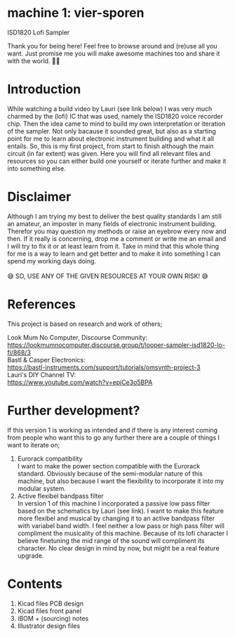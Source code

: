 # machine 1: vier-sporen
ISD1820 Lofi Sampler


Thank you for being here! Feel free to browse around and (re)use all you want. Just promise me you will make awesome machines too and share it with the world. ✌🏼

# Introduction
While watching a build video by Lauri (see link below) I was very much charmed by the (lofi) IC that was used, namely the ISD1820 voice recorder chip. Then the idea came to mind to build my own interpretation or iteration of the sampler. Not only bacause it sounded great, but also as a starting point for me to learn about electronic instrument building and what it all entails. So, this is my first project, from start to finish although the main circuit (in far extent) was given. Here you will find all relevant files and resources so you can either build one yourself or iterate further and make it into something else.

# Disclaimer

Although I am trying my best to deliver the best quality standards I am still an amateur, an imposter in many fields of electronic instrument building. Therefor you may question my methods or raise an eyebrow every now and then. If it really is concerning, drop me a comment or write me an email and I will try to fix it or at least learn from it. Take in mind that this whole thing for me is a way to learn and get better and to make it into something I can spend my working days doing.
<br><br>
😅 SO, USE ANY OF THE GIVEN RESOURCES AT YOUR OWN RISK! 😅

# References
This project is based on research and work of others;

Look Mum No Computer, Discourse Community: <br>
https://lookmumnocomputer.discourse.group/t/looper-sampler-isd1820-lo-fi/868/3 <br>
Bastl & Casper Electronics:<br> 
https://bastl-instruments.com/support/tutorials/omsynth-project-3 <br>
Lauri's DIY Channel TV:<br> 
https://www.youtube.com/watch?v=epjCe3o5BPA <br>

# Further development?
If this version 1 is working as intended and if there is any interest coming from people who want this to go any further there are a couple of things I want to iterate on;
1. Eurorack compatibility <br>
I want to make the power section compatible with the Eurorack standard. Obviously because of the semi-modular nature of this machine, but also because I want the flexibility to incorporate it into my modular system.<br>
2. Active flexibel bandpass filter <br>
In version 1 of this machine I incorporated a passive low pass filter based on the schematics by Lauri (see link). I want to make this feature more flexibel and musical by changing it to an active bandpass filter with variabel band width.
I feel neither a low pass or high pass filter will compliment the musicality of this machine. Because of its lofi character I believe finetuning the mid range of the sound will compliment its character. No clear design in mind by now, but might be a real feature upgrade.

# Contents
1. Kicad files PCB design
2. Kicad files front panel
3. iBOM + (sourcing) notes
4. Illustrator design files
